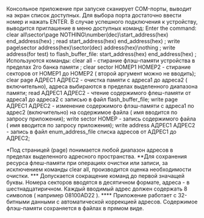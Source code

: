 Консольное приложение при запуске сканирует COM-порты, выводит на экран список доступных. 
Для выбора порта достаточно ввести номер и нажать ENTER.
В случае успешного подключения к устройству, выводится приглашение в меню доступных команд:
Enter the command:
  clear all\sector\page	  NOTHING\number(dec)\start_address(hex) end_address(hex) ;
  read start_address(hex) end_address(hex)  ;
  write page\sector address(hex)\sector(dec)  address(hex)\nothing  ;
  write address(for test) to flash_buffer_file: start_address(hex) end_address(hex)  ;
Используются команды: 
    clear all - стирание флэш-памяти устройства в пределах 2го банка памяти ;
    clear sector НОМЕР1 НОМЕР2 - стирание секторов от НОМЕР1 до НОМЕР2 ( второй аргумент можно не вводить);
    clear page АДРЕС1 АДРЕС2 - очистка памяти с адреса1 до адреса2 ( включительно), aдреса выбираются в пределах выделенного диапазона памяти;
    read АДРЕС1 АДРЕС2 - чтение содержимого флеш-памяти от адреса1 до адреса2 с записью в файл flash_buffer_file;
    write page АДРЕС1 АДРЕС2 - изменение содержимого флэш-памяти с адреса1 по адрес2 (включительно) на содержимое файла ( имя вводится по запросу приложения);
    write sector НОМЕР - запись содержимого файла ( имя вводится по запросу приложения);
    write address АДРЕС1 АДРЕС2 - запись в файл enum_address_file списка адресов от АДРЕС1 до АДРЕС2;
    
*Под страницей (page) понимается любой диапазон адресов в пределах выделенного адресного пространства.
**Для сохранения ресурса флеш-памяти при операциях очистки или записи, за исключением команды clear all, производится оценка необходимости очистки.
*** Допускается сокращение команд до первой значащей буквы. Номера секторов вводятся в десятичном формате, адреса - в шестнадцатиричном.
    Каждый вводимый адрес должен содержать 8 символов ( например 08100AD22 ). 
**** Приложение работает с 32-битными данными с автоматической коррекцией адресов. Содержимое флэш-памяти сохраняется в файлах в прямом виде.
